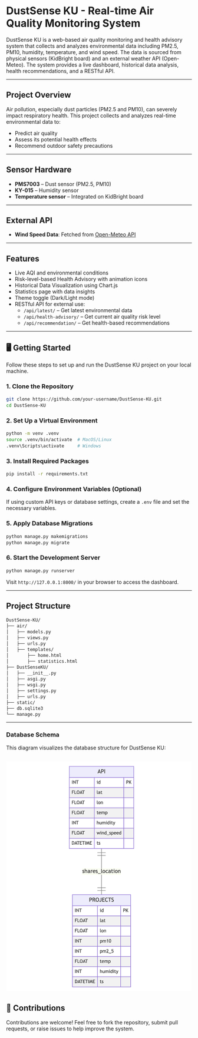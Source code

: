 # DustSense KU - Real-time Air Quality Monitoring System

DustSense KU is a web-based air quality monitoring and health advisory system that collects and analyzes environmental data including PM2.5, PM10, humidity, temperature, and wind speed. The data is sourced from physical sensors (KidBright board) and an external weather API (Open-Meteo). The system provides a live dashboard, historical data analysis, health recommendations, and a RESTful API.

---

##  Project Overview

Air pollution, especially dust particles (PM2.5 and PM10), can severely impact respiratory health. This project collects and analyzes real-time environmental data to:
- Predict air quality
- Assess its potential health effects
- Recommend outdoor safety precautions

---

##  Sensor Hardware

- **PMS7003** – Dust sensor (PM2.5, PM10)
- **KY-015** – Humidity sensor
- **Temperature sensor** – Integrated on KidBright board

---

##  External API

- **Wind Speed Data**: Fetched from [Open-Meteo API](https://open-meteo.com)

---

## Features

- Live AQI and environmental conditions
- Risk-level-based Health Advisory with animation icons
- Historical Data Visualization using Chart.js
- Statistics page with data insights
- Theme toggle (Dark/Light mode)
- RESTful API for external use:
  - `/api/latest/` – Get latest environmental data
  - `/api/health-advisory/` – Get current air quality risk level
  - `/api/recommendation/` – Get health-based recommendations

---

## 🖥️ Getting Started

Follow these steps to set up and run the DustSense KU project on your local machine.

### 1. Clone the Repository

```bash
git clone https://github.com/your-username/DustSense-KU.git
cd DustSense-KU
```

### 2. Set Up a Virtual Environment

```bash
python -m venv .venv
source .venv/bin/activate  # MacOS/Linux
.venv\Scripts\activate     # Windows
```

### 3. Install Required Packages

```bash
pip install -r requirements.txt
```

### 4. Configure Environment Variables (Optional)

If using custom API keys or database settings, create a `.env` file and set the necessary variables.

### 5. Apply Database Migrations

```bash
python manage.py makemigrations
python manage.py migrate
```

### 6. Start the Development Server

```bash
python manage.py runserver
```

Visit `http://127.0.0.1:8000/` in your browser to access the dashboard.

---

##  Project Structure
```plaintext
DustSense-KU/
├── air/                  
│   ├── models.py
│   ├── views.py
│   ├── urls.py
│   ├── templates/
│       ├── home.html
│       ├── statistics.html
├── DustSenseKU/       
│   ├── __init__.py
│   ├── asgi.py
│   ├── wsgi.py
│   ├── settings.py
│   ├── urls.py
├── static/               
├── db.sqlite3            
└── manage.py
```
---
### Database Schema

This diagram visualizes the database structure for DustSense KU:

![Database ER Diagram](databaseSchema.png)
---
## 🙌 Contributions

Contributions are welcome! Feel free to fork the repository, submit pull requests, or raise issues to help improve the system.



